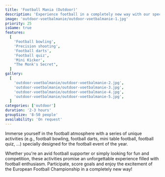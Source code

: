 ```yaml
---
title: 'Football Mania (Outdoor)'
description: 'Experience football in a completely new way with our specially developed activity'
image: 'outdoor-voetbalmanie/outdoor-voetbalmanie-1.jpg'
priority: 25
isGame: true
features:
  [
    'Football bowling',
    'Precision shooting',
    'Football darts',
    'Football quiz',
    'Mini Kicker',
    "The Monk's Secret",
  ]
gallery:
  [
    'outdoor-voetbalmanie/outdoor-voetbalmanie-2.jpg',
    'outdoor-voetbalmanie/outdoor-voetbalmanie-3.jpg',
    'outdoor-voetbalmanie/outdoor-voetbalmanie-4.jpg',
    'outdoor-voetbalmanie/outdoor-voetbalmanie-5.jpg',
  ]
categories: ['outdoor']
duration: '2-3 hours'
groupSize: '8-50 people'
availability: 'On request'
---
```


Immerse yourself in the football atmosphere with a series of unique activities (e.g., football bowling, football darts, mini table football, football quiz, ...) specially designed for the football event of the year.

Whether you're an avid football supporter or simply looking for fun and competition, these activities promise an unforgettable experience filled with football enthusiasm. Participate, score goals and enjoy the excitement of the European Football Championship in a completely new way!
